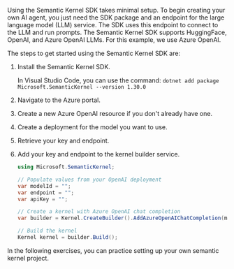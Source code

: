 Using the Semantic Kernel SDK takes minimal setup. To begin creating your own AI agent, you just need the SDK package and an endpoint for the large language model (LLM) service. The SDK uses this endpoint to connect to the LLM and run prompts. The Semantic Kernel SDK supports HuggingFace, OpenAI, and Azure OpenAI LLMs. For this example, we use Azure OpenAI.

The steps to get started using the Semantic Kernel SDK are:

1. Install the Semantic Kernel SDK.

    In Visual Studio Code, you can use the command: `dotnet add package Microsoft.SemanticKernel --version 1.30.0`

2. Navigate to the Azure portal.

3. Create a new Azure OpenAI resource if you don't already have one.

4. Create a deployment for the model you want to use.

5. Retrieve your key and endpoint.

6. Add your key and endpoint to the kernel builder service.

    ```c#
    using Microsoft.SemanticKernel;

    // Populate values from your OpenAI deployment
    var modelId = "";
    var endpoint = "";
    var apiKey = "";

    // Create a kernel with Azure OpenAI chat completion
    var builder = Kernel.CreateBuilder().AddAzureOpenAIChatCompletion(modelId, endpoint, apiKey);

    // Build the kernel
    Kernel kernel = builder.Build();
    ```

In the following exercises, you can practice setting up your own semantic kernel project.